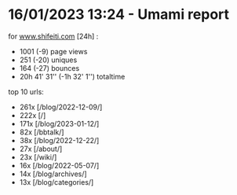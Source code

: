 # 16/01/2023 13:24 - Umami report
for www.shifeiti.com [24h] :

 - 1001 (-9) page views
 - 251 (-20) uniques
 - 164 (-27) bounces
 - 20h 41' 31'' (-1h 32' 1'') totaltime


top 10 urls:
 - 261x [/blog/2022-12-09/]
 - 222x [/]
 - 171x [/blog/2023-01-12/]
 - 82x [/bbtalk/]
 - 38x [/blog/2022-12-22/]
 - 27x [/about/]
 - 23x [/wiki/]
 - 16x [/blog/2022-05-07/]
 - 14x [/blog/archives/]
 - 13x [/blog/categories/]


